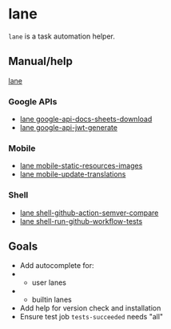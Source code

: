 # lane

`lane` is a task automation helper.

## Manual/help

[lane](lane.d/help.md)

### Google APIs

- [lane google-api-docs-sheets-download](lane.d/google-api-docs-sheets-download/help.md)
- [lane google-api-jwt-generate](lane.d/google-api-jwt-generate/help.md)

### Mobile

- [lane mobile-static-resources-images](lane.d/mobile-static-resources-images/help.md)
- [lane mobile-update-translations](lane.d/mobile-update-translations/help.md)

### Shell

- [lane shell-github-action-semver-compare](lane.d/shell-github-action-semver-compare/help.md)
- [lane shell-run-github-workflow-tests](lane.d/shell-run-github-workflow-tests/help.md)

## Goals

- Add autocomplete for:
- - user lanes
- - builtin lanes
- Add help for version check and installation
- Ensure test job `tests-succeeded` needs "all"

